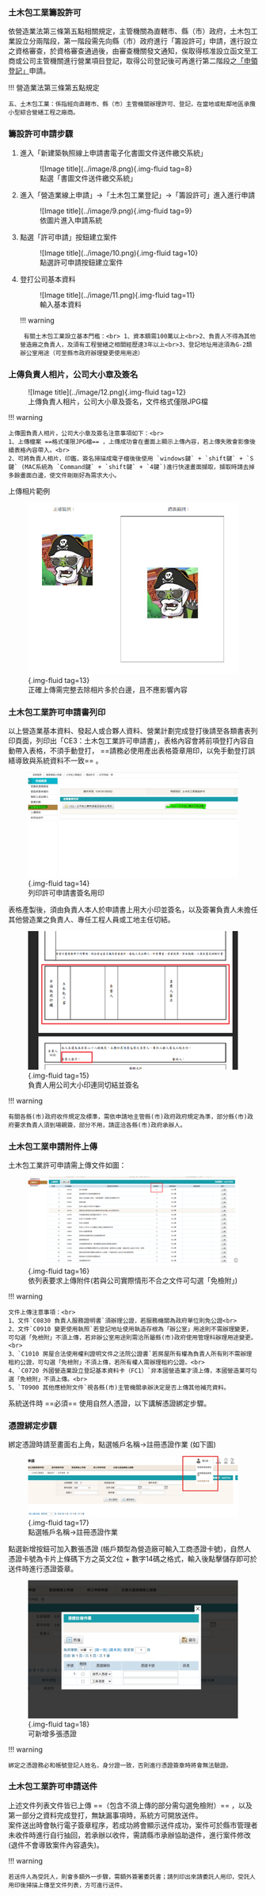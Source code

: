 

### 土木包工業籌設許可

依營造業法第三條第五點相關規定，主管機關為直轄市、縣（市）政府，土木包工業設立分兩階段，第一階段需先向縣（市）政府進行「籌設許可」申請，進行設立之資格審查，於資格審查通過後，由審查機關發文通知，俟取得核准設立函文至工商或公司主管機關進行營業項目登記，取得公司登記後可再進行第二階段之[「申領登記」](receive_manual.md)申請。

!!! 營造業法第三條第五點規定

    五、土木包工業：係指經向直轄市、縣（市）主管機關辦理許可、登記，在當地或毗鄰地區承攬小型綜合營繕工程之廠商。

### 籌設許可申請步驟

1. 進入「新建築執照線上申請書電子化書圖文件送件繳交系統」
    <figure markdown="span">
    ![Image title](../image/8.png){.img-fluid tag=8}
    <figcaption>點選「書圖文件送件繳交系統」</figcaption>
    </figure>

2. 進入「營造業線上申請」→「土木包工業登記」→「籌設許可」進入進行申請
    <figure markdown="span">
    ![Image title](../image/9.png){.img-fluid tag=9}
    <figcaption>依圖片進入申請系統</figcaption>
    </figure>

3. 點選「許可申請」按鈕建立案件
    <figure markdown="span">
    ![Image title](../image/10.png){.img-fluid tag=10}
    <figcaption>點選許可申請按鈕建立案件</figcaption>
    </figure>

4. 登打公司基本資料
    <figure markdown="span">
    ![Image title](../image/11.png){.img-fluid tag=11}
    <figcaption>輸入基本資料</figcaption>
    </figure>

    !!! warning

        有關土木包工業設立基本門檻：<br> 1、資本額需100萬以上<br>2、負責人不得為其他營造廠之負責人，及須有工程營繕之相關經歷達3年以上<br>3、登記地址用途須為G-2類辦公室用途（可至縣市政府辦理變更使用用途）

### 上傳負責人相片，公司大小章及簽名
<figure markdown="span">
![Image title](../image/12.png){.img-fluid tag=12}
<figcaption>上傳負責人相片，公司大小章及簽名，文件格式僅限JPG檔</figcaption>
</figure>
   
!!! warning

    上傳圖負責人相片，公司大小章及簽名注意事項如下：<br>
    1、上傳檔案 ==格式僅限JPG檔== ，上傳成功會在畫面上顯示上傳內容，若上傳失敗會影像後續表格內容帶入。<br>
    2、可將負責人相片，印鑑，簽名掃描成電子檔後後使用 `windows鍵` + `shift鍵` + `S鍵` (MAC系統為 `Command鍵` + `shift鍵` + `4鍵`)進行快速畫面擷取，擷取時請去掉多餘畫面白邊，使文件剛剛好為需求大小。

上傳相片範例
    <figure markdown="span">
    ![Image title](../image/13.png){.img-fluid tag=13}
    <figcaption>正確上傳需完整去除相片多於白邊，且不應影響內容</figcaption>
    </figure>

### 土木包工業許可申請書列印
以上營造業基本資料、發起人或合夥人資料、營業計劃完成登打後請至各類書表列印頁面，列印出「CE3：土木包工業許可申請書」，表格內容會將前項登打內容自動帶入表格，不須手動登打， ==請務必使用產出表格簽章用印，以免手動登打誤繕導致與系統資料不一致== 。
    <figure markdown="span">
    ![Image title](../image/14.jpg){.img-fluid tag=14}
    <figcaption>列印許可申請書簽名用印</figcaption>
    </figure>
表格產製後，須由負責人本人於申請書上用大小印並簽名，以及簽署負責人未擔任其他營造業之負責人、專任工程人員或工地主任切結。
    <figure markdown="span">
    ![Image title](../image/15.png){.img-fluid tag=15}
    <figcaption>負責人用公司大小印連同切結並簽名</figcaption>
    </figure>

!!! warning

    有關各縣(市)政府收件規定及標準，需依申請地主管縣(市)政府政府規定為準，部分縣(市)政府要求負責人須到場親簽，部分不用，請逕洽各縣(市)政府承辦人。
### 土木包工業申請附件上傳
土木包工業許可申請需上傳文件如圖：
    <figure markdown="span">
    ![Image title](../image/16.png){.img-fluid tag=16}
    <figcaption>依列表要求上傳附件(若與公司實際情形不合之文件可勾選「免檢附」)</figcaption>
    </figure>

!!! warning

    文件上傳注意事項：<br>
    1、文件`C0830 負責人服務證明書`須辦理公證，若服務機關為政府單位則免公證<br>
    2、文件`C0910 變更使用執照`若登記地址使用執造存根為「辦公室」用途則不需辦理變更，可勾選「免檢附」不須上傳，若非辦公室用途則需洽所屬縣(市)政府使用管理科辦理用途變更。<br>
    3、`C1010 房屋合法使用權利證明文件之法院公證書`若房屋所有權為負責人所有則不需辦理租約公證，可勾選「免檢附」不須上傳，若所有權人需辦理租約公證。<br>
    4、`C0720 外國營造業設立登記基本資料卡（FC1）`非本國營造業才須上傳，本國營造業可勾選「免檢附」不須上傳。<br>
    5、`T0900 其他應檢附文件`視各縣(市)主管機關承辦決定是否上傳其他補充資料。
系統送件時 ==必須== 使用自然人憑證，以下講解憑證綁定步驟。
### 憑證綁定步驟
綁定憑證時請至畫面右上角，點選帳戶名稱→註冊憑證作業 (如下圖)
    <figure markdown="span">
    ![Image title](../image/17.png){.img-fluid tag=17}
    <figcaption>點選帳戶名稱→註冊憑證作業</figcaption>
    </figure>
點選新增按鈕可加入數張憑證 (帳戶類型為營造廠可輸入工商憑證卡號)，自然人憑證卡號為卡片上條碼下方之英文2位 + 數字14碼之格式，輸入後點擊儲存即可於送件時進行憑證簽章。
    <figure markdown="span">
    ![Image title](../image/18.png){.img-fluid tag=18}
    <figcaption>可新增多張憑證</figcaption>
    </figure>

!!! warning

    綁定之憑證務必和帳號登記人姓名，身分證一致，否則進行憑證簽章時將會無法驗證。
### 土木包工業許可申請送件
上述文件列表文件皆已上傳 ==（包含不須上傳的部分需勾選免檢附）== ，以及第一部分之資料完成登打，無缺漏事項時，系統方可開放送件。<br>
案件送出時會執行電子簽章程序，若成功將會顯示送件成功，案件可於縣市管理者未收件時進行自行抽回，若承辦以收件，需請縣市承辦協助退件，進行案件修改(退件不會導致案件內容遺失)。

!!! warning

    若送件人為受託人，則會多額外一步驟，需額外簽署委託書；請列印出來請委託人用印，受託人用印後掃描上傳至文件列表，方可進行送件。
